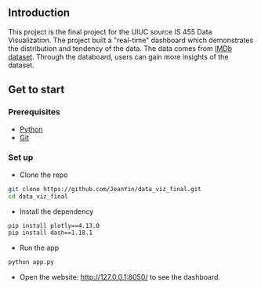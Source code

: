 ## Introduction
This project is the final project for the UIUC source IS 455 Data Visualization. The project built a "real-time" dashboard which demonstrates the distribution and tendency of the data. The data comes from [IMDb dataset](https://www.imdb.com/interfaces/). Through the databoard, users can gain more insights of the dataset. 

## Get to start
### Prerequisites
* [Python]()
* [Git]()

### Set up 
* Clone the repo
```bash
git clone https://github.com/JeanYin/data_viz_final.git
cd data_viz_final
```
* Install the dependency
```bash
pip install plotly==4.13.0
pip install dash==1.18.1
```
* Run the app
```bash
python app.py
``` 
* Open the website: http://127.0.0.1:8050/ to see the dashboard.
